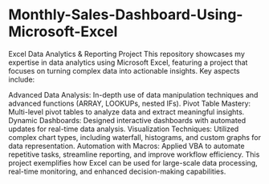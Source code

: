 # Monthly-Sales-Dashboard-Using-Microsoft-Excel
Excel Data Analytics & Reporting Project
This repository showcases my expertise in data analytics using Microsoft Excel, featuring a project that focuses on turning complex data into actionable insights. Key aspects include:

Advanced Data Analysis: In-depth use of data manipulation techniques and advanced functions (ARRAY, LOOKUPs, nested IFs).
Pivot Table Mastery: Multi-level pivot tables to analyze data and extract meaningful insights.
Dynamic Dashboards: Designed interactive dashboards with automated updates for real-time data analysis.
Visualization Techniques: Utilized complex chart types, including waterfall, histograms, and custom graphs for data representation.
Automation with Macros: Applied VBA to automate repetitive tasks, streamline reporting, and improve workflow efficiency.
This project exemplifies how Excel can be used for large-scale data processing, real-time monitoring, and enhanced decision-making capabilities.
